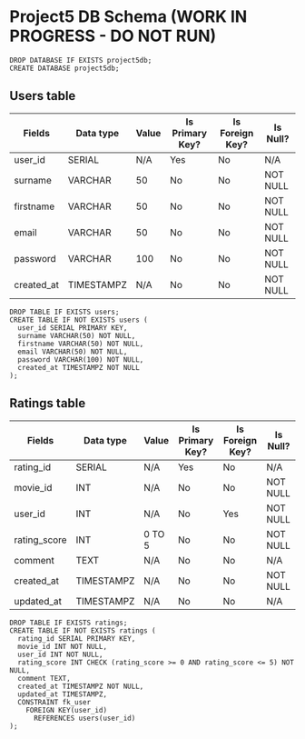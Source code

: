 # Project5 DB Schema (WORK IN PROGRESS - DO NOT RUN)

```
DROP DATABASE IF EXISTS project5db;
CREATE DATABASE project5db;
```

## Users table
Fields | Data type | Value | Is Primary Key? | Is Foreign Key? | Is Null?
------------ | ------------- | ------------- | ------------- | ------------- | -------------
user_id | SERIAL | N/A | Yes | No | N/A
surname | VARCHAR | 50 | No | No | NOT NULL
firstname | VARCHAR | 50 | No | No | NOT NULL
email | VARCHAR | 50 | No | No | NOT NULL
password | VARCHAR | 100 | No | No | NOT NULL
created_at | TIMESTAMPZ | N/A | No | No | NOT NULL

```
DROP TABLE IF EXISTS users;
CREATE TABLE IF NOT EXISTS users (
  user_id SERIAL PRIMARY KEY,
  surname VARCHAR(50) NOT NULL,
  firstname VARCHAR(50) NOT NULL,
  email VARCHAR(50) NOT NULL,
  password VARCHAR(100) NOT NULL,
  created_at TIMESTAMPZ NOT NULL
);
```


## Ratings table
Fields | Data type | Value | Is Primary Key? | Is Foreign Key? | Is Null?
------------ | ------------- | ------------- | ------------- | ------------- | -------------
rating_id | SERIAL | N/A | Yes | No | N/A
movie_id | INT | N/A | No | No | NOT NULL
user_id | INT | N/A | No | Yes | NOT NULL
rating_score | INT | 0 TO 5 | No | No | NOT NULL
comment | TEXT | N/A | No | No | N/A
created_at | TIMESTAMPZ | N/A | No | No | NOT NULL
updated_at | TIMESTAMPZ | N/A | No | No | N/A

```
DROP TABLE IF EXISTS ratings;
CREATE TABLE IF NOT EXISTS ratings (
  rating_id SERIAL PRIMARY KEY,
  movie_id INT NOT NULL,
  user_id INT NOT NULL,
  rating_score INT CHECK (rating_score >= 0 AND rating_score <= 5) NOT NULL,
  comment TEXT,
  created_at TIMESTAMPZ NOT NULL,
  updated_at TIMESTAMPZ,
  CONSTRAINT fk_user
    FOREIGN KEY(user_id)
      REFERENCES users(user_id)
);
```